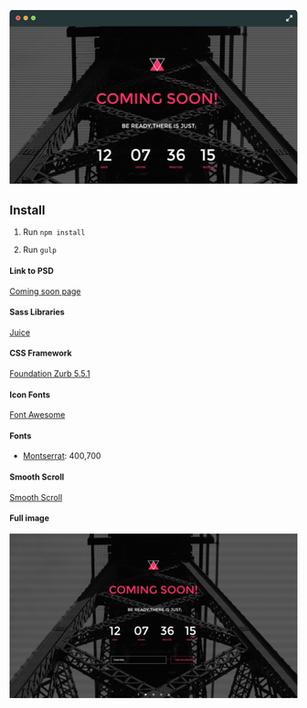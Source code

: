 
![](https://github.com/mentorkadriu/coming-soon/blob/master/coming-soon-browser.jpg "Coming soon page")

## Install ##

1. Run `npm install`

2. Run `gulp`


#### Link to PSD

[Coming soon page](http://www.graphberry.com/item/gree-psd-coming-soon-page)

#### Sass Libraries

[Juice](http://juicynex.us/juice/)

#### CSS Framework

[Foundation Zurb 5.5.1](http://foundation.zurb.com/)

#### Icon Fonts

[Font Awesome](http://fortawesome.github.io/Font-Awesome/)

#### Fonts

* [Montserrat](http://www.google.com/fonts): 400,700


#### Smooth Scroll

[Smooth Scroll](http://owlgraphic.com/owlcarousel/)

#### Full image

![](https://github.com/mentorkadriu/coming-soon/blob/master/COMING-SOON.jpg "Coming, Lanching - soon page")